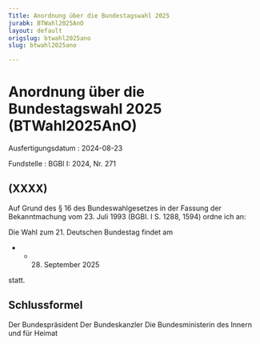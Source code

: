 ```yaml
---
Title: Anordnung über die Bundestagswahl 2025
jurabk: BTWahl2025AnO
layout: default
origslug: btwahl2025ano
slug: btwahl2025ano

---
```


# Anordnung über die Bundestagswahl 2025 (BTWahl2025AnO)

Ausfertigungsdatum
:   2024-08-23

Fundstelle
:   BGBl I: 2024, Nr. 271


## (XXXX)

Auf Grund des § 16 des Bundeswahlgesetzes in der Fassung der Bekanntmachung vom 23. Juli 1993 (BGBl. I S. 1288, 1594) ordne ich an:

Die Wahl zum 21. Deutschen Bundestag findet am

*    *   28. September 2025



statt.


## Schlussformel

Der Bundespräsident
Der Bundeskanzler
Die Bundesministerin des Innern und für Heimat

